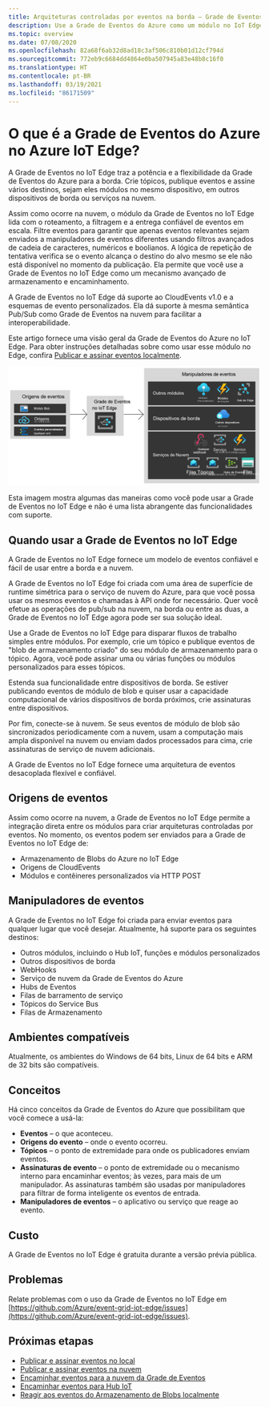 ```yaml
---
title: Arquiteturas controladas por eventos na borda – Grade de Eventos do Azure no IoT Edge
description: Use a Grade de Eventos do Azure como um módulo no IoT Edge para encaminhar eventos entre módulos, dispositivos de borda e a nuvem.
ms.topic: overview
ms.date: 07/08/2020
ms.openlocfilehash: 82a68f6ab32d8ad18c3af506c810b01d12cf794d
ms.sourcegitcommit: 772eb9c6684dd4864e0ba507945a83e48b8c16f0
ms.translationtype: HT
ms.contentlocale: pt-BR
ms.lasthandoff: 03/19/2021
ms.locfileid: "86171509"
---
```

# <a name="what-is-azure-event-grid-on-azure-iot-edge"></a>O que é a Grade de Eventos do Azure no Azure IoT Edge?
A Grade de Eventos no IoT Edge traz a potência e a flexibilidade da Grade de Eventos do Azure para a borda. Crie tópicos, publique eventos e assine vários destinos, sejam eles módulos no mesmo dispositivo, em outros dispositivos de borda ou serviços na nuvem.

Assim como ocorre na nuvem, o módulo da Grade de Eventos no IoT Edge lida com o roteamento, a filtragem e a entrega confiável de eventos em escala. Filtre eventos para garantir que apenas eventos relevantes sejam enviados a manipuladores de eventos diferentes usando filtros avançados de cadeia de caracteres, numéricos e boolianos. A lógica de repetição de tentativa verifica se o evento alcança o destino do alvo mesmo se ele não está disponível no momento da publicação. Ela permite que você use a Grade de Eventos no IoT Edge como um mecanismo avançado de armazenamento e encaminhamento.

A Grade de Eventos no IoT Edge dá suporte ao CloudEvents v1.0 e a esquemas de evento personalizados. Ela dá suporte à mesma semântica Pub/Sub como Grade de Eventos na nuvem para facilitar a interoperabilidade.

Este artigo fornece uma visão geral da Grade de Eventos do Azure no IoT Edge. Para obter instruções detalhadas sobre como usar esse módulo no Edge, confira [Publicar e assinar eventos localmente](pub-sub-events-webhook-local.md). 

![Modelo de origens e manipuladores da Grade de Eventos no IoT Edge](../media/edge-overview/functional-model.png)

Esta imagem mostra algumas das maneiras como você pode usar a Grade de Eventos no IoT Edge e não é uma lista abrangente das funcionalidades com suporte.

## <a name="when-to-use-event-grid-on-iot-edge"></a>Quando usar a Grade de Eventos no IoT Edge

A Grade de Eventos no IoT Edge fornece um modelo de eventos confiável e fácil de usar entre a borda e a nuvem.

A Grade de Eventos no IoT Edge foi criada com uma área de superfície de runtime simétrica para o serviço de nuvem do Azure, para que você possa usar os mesmos eventos e chamadas à API onde for necessário. Quer você efetue as operações de pub/sub na nuvem, na borda ou entre as duas, a Grade de Eventos no IoT Edge agora pode ser sua solução ideal.

Use a Grade de Eventos no IoT Edge para disparar fluxos de trabalho simples entre módulos. Por exemplo, crie um tópico e publique eventos de "blob de armazenamento criado" do seu módulo de armazenamento para o tópico. Agora, você pode assinar uma ou várias funções ou módulos personalizados para esses tópicos.

Estenda sua funcionalidade entre dispositivos de borda. Se estiver publicando eventos de módulo de blob e quiser usar a capacidade computacional de vários dispositivos de borda próximos, crie assinaturas entre dispositivos.

Por fim, conecte-se à nuvem. Se seus eventos de módulo de blob são sincronizados periodicamente com a nuvem, usam a computação mais ampla disponível na nuvem ou enviam dados processados para cima, crie assinaturas de serviço de nuvem adicionais.

A Grade de Eventos no IoT Edge fornece uma arquitetura de eventos desacoplada flexível e confiável.

## <a name="event-sources"></a>Origens de eventos

Assim como ocorre na nuvem, a Grade de Eventos no IoT Edge permite a integração direta entre os módulos para criar arquiteturas controladas por eventos. No momento, os eventos podem ser enviados para a Grade de Eventos no IoT Edge de:

* Armazenamento de Blobs do Azure no IoT Edge
* Origens de CloudEvents
* Módulos e contêineres personalizados via HTTP POST

## <a name="event-handlers"></a>Manipuladores de eventos

A Grade de Eventos no IoT Edge foi criada para enviar eventos para qualquer lugar que você desejar. Atualmente, há suporte para os seguintes destinos:

* Outros módulos, incluindo o Hub IoT, funções e módulos personalizados
* Outros dispositivos de borda
* WebHooks
* Serviço de nuvem da Grade de Eventos do Azure
* Hubs de Eventos
* Filas de barramento de serviço
* Tópicos do Service Bus
* Filas de Armazenamento

## <a name="supported-environments"></a>Ambientes compatíveis
Atualmente, os ambientes do Windows de 64 bits, Linux de 64 bits e ARM de 32 bits são compatíveis.

## <a name="concepts"></a>Conceitos

Há cinco conceitos da Grade de Eventos do Azure que possibilitam que você comece a usá-la:

* **Eventos** – o que aconteceu.
* **Origens do evento** – onde o evento ocorreu.
* **Tópicos** – o ponto de extremidade para onde os publicadores enviam eventos.
* **Assinaturas de evento** – o ponto de extremidade ou o mecanismo interno para encaminhar eventos; às vezes, para mais de um manipulador. As assinaturas também são usadas por manipuladores para filtrar de forma inteligente os eventos de entrada.
* **Manipuladores de eventos** – o aplicativo ou serviço que reage ao evento.

## <a name="cost"></a>Custo

A Grade de Eventos no IoT Edge é gratuita durante a versão prévia pública.

## <a name="issues"></a>Problemas
Relate problemas com o uso da Grade de Eventos no IoT Edge em [https://github.com/Azure/event-grid-iot-edge/issues](https://github.com/Azure/event-grid-iot-edge/issues).

## <a name="next-steps"></a>Próximas etapas

* [Publicar e assinar eventos no local](pub-sub-events-webhook-local.md)
* [Publicar e assinar eventos na nuvem](pub-sub-events-webhook-cloud.md)
* [Encaminhar eventos para a nuvem da Grade de Eventos](forward-events-event-grid-cloud.md)
* [Encaminhar eventos para Hub IoT](forward-events-iothub.md)
* [Reagir aos eventos do Armazenamento de Blobs localmente](react-blob-storage-events-locally.md)